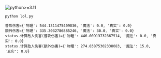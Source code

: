 
![python>=3.11](https://img.shields.io/badge/python->=3.11-informational.svg)

`python lol.py`

```
普攻伤害={'物理': 544.1311475409836, '魔法': 0.0, '真实': 0.0}
额外伤害={'物理': 335.3032786885246, '魔法': 30.0, '真实': 0.0}
status.计算敌人伤害(普攻伤害)={'物理': 446.00913732867514, '魔法': 0.0, '真实': 0.0}
status.计算敌人伤害(额外伤害)={'物理': 274.83875302338083, '魔法': 15.0, '真实': 0.0}
```
